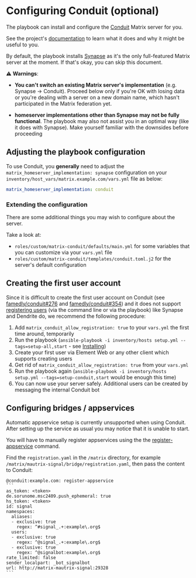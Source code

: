 # Configuring Conduit (optional)

The playbook can install and configure the [Conduit](https://conduit.rs) Matrix server for you.

See the project's [documentation](https://docs.conduit.rs/) to learn what it does and why it might be useful to you.

By default, the playbook installs [Synapse](https://github.com/element-hq/synapse) as it's the only full-featured Matrix server at the moment. If that's okay, you can skip this document.

⚠️ **Warnings**:

- **You can't switch an existing Matrix server's implementation** (e.g. Synapse -> Conduit). Proceed below only if you're OK with losing data or you're dealing with a server on a new domain name, which hasn't participated in the Matrix federation yet.

- **homeserver implementations other than Synapse may not be fully functional**. The playbook may also not assist you in an optimal way (like it does with Synapse). Make yourself familiar with the downsides before proceeding

## Adjusting the playbook configuration

To use Conduit, you **generally** need to adjust the `matrix_homeserver_implementation: synapse` configuration on your `inventory/host_vars/matrix.example.com/vars.yml` file as below:

```yaml
matrix_homeserver_implementation: conduit
```

### Extending the configuration

There are some additional things you may wish to configure about the server.

Take a look at:

- `roles/custom/matrix-conduit/defaults/main.yml` for some variables that you can customize via your `vars.yml` file
- `roles/custom/matrix-conduit/templates/conduit.toml.j2` for the server's default configuration

## Creating the first user account

Since it is difficult to create the first user account on Conduit (see [famedly/conduit#276](https://gitlab.com/famedly/conduit/-/issues/276) and [famedly/conduit#354](https://gitlab.com/famedly/conduit/-/merge_requests/354)) and it does not support [registering users](registering-users.md) (via the command line or via the playbook) like Synapse and Dendrite do, we recommend the following procedure:

1. Add `matrix_conduit_allow_registration: true` to your `vars.yml` the first time around, temporarily
2. Run the playbook (`ansible-playbook -i inventory/hosts setup.yml --tags=setup-all,start` - see [Installing](installing.md))
3. Create your first user via Element Web or any other client which supports creating users
4. Get rid of `matrix_conduit_allow_registration: true` from your `vars.yml`
5. Run the playbook again (`ansible-playbook -i inventory/hosts setup.yml --tags=setup-conduit,start` would be enough this time)
6. You can now use your server safely. Additional users can be created by messaging the internal Conduit bot

## Configuring bridges / appservices

Automatic appservice setup is currently unsupported when using Conduit. After setting up the service as usual you may notice that it is unable to start.

You will have to manually register appservices using the the [register-appservice](https://gitlab.com/famedly/conduit/-/blob/next/APPSERVICES.md) command.

Find the `registration.yaml` in the `/matrix` directory, for example `/matrix/mautrix-signal/bridge/registration.yaml`, then pass the content to Conduit:

    @conduit:example.com: register-appservice
    ```
    as_token: <token>
    de.sorunome.msc2409.push_ephemeral: true
    hs_token: <token>
    id: signal
    namespaces:
      aliases:
      - exclusive: true
        regex: ^#signal_.+:example\.org$
      users:
      - exclusive: true
        regex: ^@signal_.+:example\.org$
      - exclusive: true
        regex: ^@signalbot:example\.org$
    rate_limited: false
    sender_localpart: _bot_signalbot
    url: http://matrix-mautrix-signal:29328
    ```
